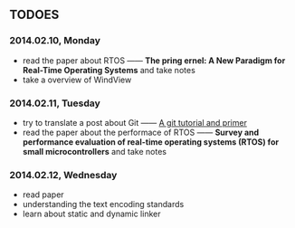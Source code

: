 ## TODOES

### 2014.02.10, Monday

* read the paper about RTOS —— **The pring ernel: A New Paradigm for Real-Time Operating Systems** and take notes
* take a overview of WindView


### 2014.02.11, Tuesday

* try to translate a post about Git —— [A git tutorial and primer](http://www.danielmiessler.com/study/git/)
* read the paper about the performace of RTOS —— **Survey and performance evaluation of real-time operating systems (RTOS) for small microcontrollers** and take notes


### 2014.02.12, Wednesday

* read paper
* understanding the text encoding standards
* learn about static and dynamic linker

